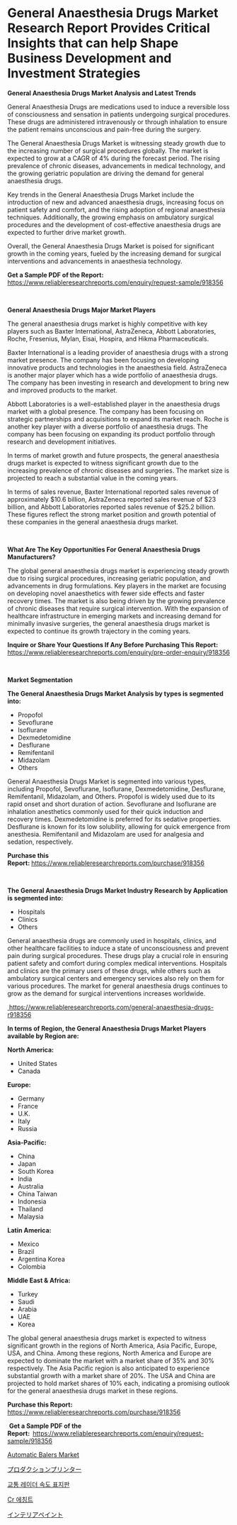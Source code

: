 <p><h1>General Anaesthesia Drugs Market Research Report Provides Critical Insights that can help Shape Business Development and Investment Strategies</h1></p><p><strong>General Anaesthesia Drugs Market Analysis and Latest Trends</strong></p>
<p><p>General Anaesthesia Drugs are medications used to induce a reversible loss of consciousness and sensation in patients undergoing surgical procedures. These drugs are administered intravenously or through inhalation to ensure the patient remains unconscious and pain-free during the surgery.</p><p>The General Anaesthesia Drugs Market is witnessing steady growth due to the increasing number of surgical procedures globally. The market is expected to grow at a CAGR of 4% during the forecast period. The rising prevalence of chronic diseases, advancements in medical technology, and the growing geriatric population are driving the demand for general anaesthesia drugs.</p><p>Key trends in the General Anaesthesia Drugs Market include the introduction of new and advanced anaesthesia drugs, increasing focus on patient safety and comfort, and the rising adoption of regional anaesthesia techniques. Additionally, the growing emphasis on ambulatory surgical procedures and the development of cost-effective anaesthesia drugs are expected to further drive market growth.</p><p>Overall, the General Anaesthesia Drugs Market is poised for significant growth in the coming years, fueled by the increasing demand for surgical interventions and advancements in anaesthesia technology.</p></p>
<p><strong>Get a Sample PDF of the Report:&nbsp;</strong> <a href="https://www.reliableresearchreports.com/enquiry/request-sample/918356">https://www.reliableresearchreports.com/enquiry/request-sample/918356</a></p>
<p>&nbsp;</p>
<p><strong>General Anaesthesia Drugs Major Market Players</strong></p>
<p><p>The general anaesthesia drugs market is highly competitive with key players such as Baxter International, AstraZeneca, Abbott Laboratories, Roche, Fresenius, Mylan, Eisai, Hospira, and Hikma Pharmaceuticals. </p><p>Baxter International is a leading provider of anaesthesia drugs with a strong market presence. The company has been focusing on developing innovative products and technologies in the anaesthesia field. AstraZeneca is another major player which has a wide portfolio of anaesthesia drugs. The company has been investing in research and development to bring new and improved products to the market.</p><p>Abbott Laboratories is a well-established player in the anaesthesia drugs market with a global presence. The company has been focusing on strategic partnerships and acquisitions to expand its market reach. Roche is another key player with a diverse portfolio of anaesthesia drugs. The company has been focusing on expanding its product portfolio through research and development initiatives.</p><p>In terms of market growth and future prospects, the general anaesthesia drugs market is expected to witness significant growth due to the increasing prevalence of chronic diseases and surgeries. The market size is projected to reach a substantial value in the coming years. </p><p>In terms of sales revenue, Baxter International reported sales revenue of approximately $10.6 billion, AstraZeneca reported sales revenue of $23 billion, and Abbott Laboratories reported sales revenue of $25.2 billion. These figures reflect the strong market position and growth potential of these companies in the general anaesthesia drugs market.</p></p>
<p>&nbsp;</p>
<p><strong>What Are The Key Opportunities For General Anaesthesia Drugs Manufacturers?</strong></p>
<p><p>The global general anaesthesia drugs market is experiencing steady growth due to rising surgical procedures, increasing geriatric population, and advancements in drug formulations. Key players in the market are focusing on developing novel anaesthetics with fewer side effects and faster recovery times. The market is also being driven by the growing prevalence of chronic diseases that require surgical intervention. With the expansion of healthcare infrastructure in emerging markets and increasing demand for minimally invasive surgeries, the general anaesthesia drugs market is expected to continue its growth trajectory in the coming years.</p></p>
<p><strong>Inquire or Share Your Questions If Any Before Purchasing This Report:</strong> <a href="https://www.reliableresearchreports.com/enquiry/pre-order-enquiry/918356">https://www.reliableresearchreports.com/enquiry/pre-order-enquiry/918356</a></p>
<p>&nbsp;</p>
<p><strong>Market Segmentation</strong></p>
<p><strong>The General Anaesthesia Drugs Market Analysis by types is segmented into:</strong></p>
<p><ul><li>Propofol</li><li>Sevoflurane</li><li>Isoflurane</li><li>Dexmedetomidine</li><li>Desflurane</li><li>Remifentanil</li><li>Midazolam</li><li>Others</li></ul></p>
<p><p>General Anaesthesia Drugs Market is segmented into various types, including Propofol, Sevoflurane, Isoflurane, Dexmedetomidine, Desflurane, Remifentanil, Midazolam, and Others. Propofol is widely used due to its rapid onset and short duration of action. Sevoflurane and Isoflurane are inhalation anesthetics commonly used for their quick induction and recovery times. Dexmedetomidine is preferred for its sedative properties. Desflurane is known for its low solubility, allowing for quick emergence from anesthesia. Remifentanil and Midazolam are used for analgesia and sedation, respectively.</p></p>
<p><strong>Purchase this Report:&nbsp;</strong><a href="https://www.reliableresearchreports.com/purchase/918356">https://www.reliableresearchreports.com/purchase/918356</a></p>
<p>&nbsp;</p>
<p><strong>The General Anaesthesia Drugs Market Industry Research by Application is segmented into:</strong></p>
<p><ul><li>Hospitals</li><li>Clinics</li><li>Others</li></ul></p>
<p><p>General anaesthesia drugs are commonly used in hospitals, clinics, and other healthcare facilities to induce a state of unconsciousness and prevent pain during surgical procedures. These drugs play a crucial role in ensuring patient safety and comfort during complex medical interventions. Hospitals and clinics are the primary users of these drugs, while others such as ambulatory surgical centers and emergency services also rely on them for various procedures. The market for general anaesthesia drugs continues to grow as the demand for surgical interventions increases worldwide.</p></p>
<p><a href="https://www.reliableresearchreports.com/general-anaesthesia-drugs-r918356">&nbsp;https://www.reliableresearchreports.com/general-anaesthesia-drugs-r918356</a></p>
<p><strong>In terms of Region, the General Anaesthesia Drugs Market Players available by Region are:</strong></p>
<p>
    <p> <strong> North America: </strong>
        <ul>
            <li>United States</li>
            <li>Canada</li>
        </ul>
        </p> 
    <p> <strong> Europe: </strong>
        <ul>
            <li>Germany</li>
            <li>France</li>
            <li>U.K.</li>
            <li>Italy</li>
            <li>Russia</li>
        </ul>
        </p> 
    <p> <strong> Asia-Pacific: </strong>
        <ul>
            <li>China</li>
            <li>Japan</li>
            <li>South Korea</li>
            <li>India</li>
            <li>Australia</li>
            <li>China Taiwan</li>
            <li>Indonesia</li>
            <li>Thailand</li>
            <li>Malaysia</li>
        </ul>
        </p> 
    <p> <strong> Latin America: </strong>
        <ul>
            <li>Mexico</li>
            <li>Brazil</li>
            <li>Argentina Korea</li>
            <li>Colombia</li>
        </ul>
        </p> 
    <p> <strong> Middle East & Africa: </strong>
        <ul>
            <li>Turkey</li>
            <li>Saudi</li>
            <li>Arabia</li>
            <li>UAE</li>
            <li>Korea</li>
        </ul>
    </p>
    </p>
<p><p>The global general anaesthesia drugs market is expected to witness significant growth in the regions of North America, Asia Pacific, Europe, USA, and China. Among these regions, North America and Europe are expected to dominate the market with a market share of 35% and 30% respectively. The Asia Pacific region is also anticipated to experience substantial growth with a market share of 20%. The USA and China are projected to hold market shares of 10% each, indicating a promising outlook for the general anaesthesia drugs market in these regions.</p></p>
<p><strong>Purchase this Report: </strong><a href="https://www.reliableresearchreports.com/purchase/918356">https://www.reliableresearchreports.com/purchase/918356</a></p>
<p>&nbsp;<strong>Get a Sample PDF of the Report:&nbsp;&nbsp;</strong><a href="https://www.reliableresearchreports.com/enquiry/request-sample/918356">https://www.reliableresearchreports.com/enquiry/request-sample/918356</a></p>
<p><strong></strong></p>
<p><p><a href="https://www.linkedin.com/pulse/analyzing-automatic-balers-market-global-industry-perspective-forecast-ziosc?trackingId=2NaTZtY2YQiAp48itzLnSw%3D%3D">Automatic Balers Market</a></p><p><a href="https://medium.com/@elmoray21/%E3%83%97%E3%83%AD%E3%83%80%E3%82%AF%E3%82%B7%E3%83%A7%E3%83%B3%E3%83%97%E3%83%AA%E3%83%B3%E3%82%BF%E5%B8%82%E5%A0%B4%E3%81%AE%E8%A6%8F%E6%A8%A1-cagr-%E3%83%88%E3%83%AC%E3%83%B3%E3%83%892024%E5%B9%B4%E3%81%8B%E3%82%892030%E5%B9%B4-54ddc51a7df0">プロダクションプリンター</a></p><p><a href="https://github.com/ZacharyScthmitt4465/Market-Research-Report-List-1/blob/main/437600650655.md">교통 레이더 속도 표지판</a></p><p><a href="https://github.com/lkwggful07722/Market-Research-Report-List-2/blob/main/287017050654.md">Cr 에칭트</a></p><p><a href="https://medium.com/@jonathandavies84/%E3%82%A4%E3%83%B3%E3%83%86%E3%83%AA%E3%82%A2%E3%83%9A%E3%82%A4%E3%83%B3%E3%83%84%E5%B8%82%E5%A0%B4-%E6%88%90%E5%8A%9F%E3%81%99%E3%82%8B%E3%83%93%E3%82%B8%E3%83%8D%E3%82%B9%E6%88%A6%E7%95%A5%E3%81%AE%E9%8D%B52031%E5%B9%B4%E3%81%BE%E3%81%A7%E3%81%AE%E4%BA%88%E6%B8%AC-6284f0a5e636">インテリアペイント</a></p></p>